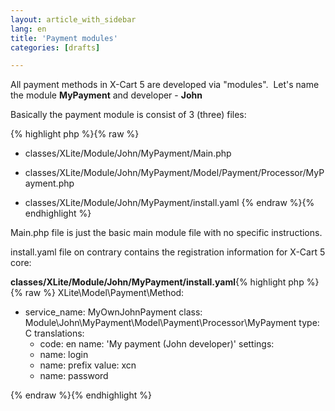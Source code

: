 ```yaml
---
layout: article_with_sidebar
lang: en
title: 'Payment modules'
categories: [drafts]

---
```




All payment methods in X-Cart 5 are developed via "modules".  Let's name the module **MyPayment** and developer - **John**

Basically the payment module is consist of 3 (three) files:

{% highlight php %}{% raw %}
- classes/XLite/Module/John/MyPayment/Main.php

- classes/XLite/Module/John/MyPayment/Model/Payment/Processor/MyPayment.php

- classes/XLite/Module/John/MyPayment/install.yaml
{% endraw %}{% endhighlight %}

Main.php file is just the basic main module file with no specific instructions.

install.yaml file on contrary contains the registration information for X-Cart 5 core:

**classes/XLite/Module/John/MyPayment/install.yaml**{% highlight php %}{% raw %}
XLite\Model\Payment\Method:
  - service_name: MyOwnJohnPayment
    class: Module\John\MyPayment\Model\Payment\Processor\MyPayment
    type: C
    translations:
      - code: en
        name: 'My payment (John developer)'
    settings:
      - name: login
      - name: prefix
        value: xcn
      - name: password

{% endraw %}{% endhighlight %}